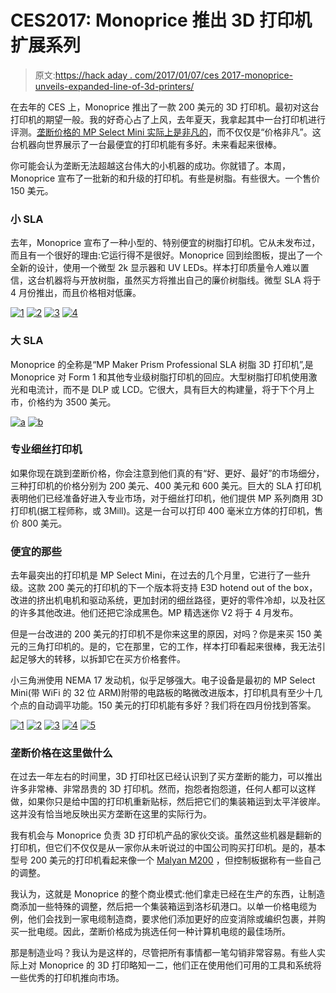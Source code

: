# CES2017: Monoprice 推出 3D 打印机扩展系列

> 原文:[https://hack aday . com/2017/01/07/ces 2017-monoprice-unveils-expanded-line-of-3d-printers/](https://hackaday.com/2017/01/07/ces2017-monoprice-unveils-expanded-line-of-3d-printers/)

在去年的 CES 上，Monoprice 推出了一款 200 美元的 3D 打印机。最初对这台打印机的期望一般。我的好奇心占了上风，去年夏天，我拿起其中一台打印机进行评测。[垄断价格的 MP Select Mini 实际上是非凡的](http://hackaday.com/2016/06/13/review-monoprice-mp-select-mini-3d-printer/)，而不仅仅是“价格非凡”。这台机器向世界展示了一台最便宜的打印机能有多好。未来看起来很棒。

你可能会认为垄断无法超越这台伟大的小机器的成功。你就错了。本周，Monoprice 宣布了一批新的和升级的打印机。有些是树脂。有些很大。一个售价 150 美元。

### 小 SLA

去年，Monoprice 宣布了一种小型的、特别便宜的树脂打印机。它从未发布过，而且有一个很好的理由:它运行得不是很好。Monoprice 回到绘图板，提出了一个全新的设计，使用一个微型 2k 显示器和 UV LEDs。样本打印质量令人难以置信，这台机器将与开放树脂，虽然买方将推出自己的廉价树脂线。微型 SLA 将于 4 月份推出，而且价格相对低廉。

 [![1](../Images/2f41a8161a1db30333dd2c2e1c725f74.png "1")](https://i0.wp.com/hackaday.com/wp-content/uploads/2017/01/11.jpg?ssl=1)  [![2](../Images/c89493aa3781cc5c0e15f76442c86fa6.png "2")](https://i0.wp.com/hackaday.com/wp-content/uploads/2017/01/21.jpg?ssl=1)  [![3](../Images/c0b6e356b89e3b97fd289ef1c6ccac22.png "3")](https://i0.wp.com/hackaday.com/wp-content/uploads/2017/01/31.jpg?ssl=1)  [![4](../Images/0588ea79d2b321b98e3ea75f3f3c7b9f.png "4")](https://i0.wp.com/hackaday.com/wp-content/uploads/2017/01/4.jpg?ssl=1) 

### 大 SLA

Monoprice 的全称是“MP Maker Prism Professional SLA 树脂 3D 打印机”,是 Monoprice 对 Form 1 和其他专业级树脂打印机的回应。大型树脂打印机使用激光和电流计，而不是 DLP 或 LCD。它很大，具有巨大的构建量，将于下个月上市，价格约为 3500 美元。

 [![a](../Images/45b1bf24bbd2800b63f594505d80cb12.png "a")](https://i0.wp.com/hackaday.com/wp-content/uploads/2017/01/a.jpg?ssl=1)  [![b](../Images/caaf266fe0a68f84a5f862da7cc2240f.png "b")](https://i0.wp.com/hackaday.com/wp-content/uploads/2017/01/b.jpg?ssl=1) 

### 专业细丝打印机

如果你现在跳到垄断价格，你会注意到他们真的有“好、更好、最好”的市场细分，三种打印机的价格分别为 200 美元、400 美元和 600 美元。巨大的 SLA 打印机表明他们已经准备好进入专业市场，对于细丝打印机，他们提供 MP 系列商用 3D 打印机(据工程师称，或 3Mill)。这是一台可以打印 400 毫米立方体的打印机，售价 800 美元。

### 便宜的那些

去年最突出的打印机是 MP Select Mini，在过去的几个月里，它进行了一些升级。这款 200 美元的打印机的下一个版本将支持 E3D hotend out of the box，改进的挤出机电机和驱动系统，更加封闭的细丝路径，更好的零件冷却，以及社区的许多其他改进。他们还把它涂成黑色。MP 精选迷你 V2 将于 4 月发布。

但是一台改进的 200 美元的打印机不是你来这里的原因，对吗？你是来买 150 美元的三角打印机的。是的，它在那里，它的工作，样本打印看起来很棒，我无法引起足够大的转移，以拆卸它在买方价格套件。

小三角洲使用 NEMA 17 发动机，似乎足够强大。电子设备是最初的 MP Select Mini(带 WiFi 的 32 位 ARM)附带的电路板的略微改进版本，打印机具有至少十几个点的自动调平功能。150 美元的打印机能有多好？我们将在四月份找到答案。

 [![1](../Images/b616b6debf5c547d4307469d16b93519.png "1")](https://i0.wp.com/hackaday.com/wp-content/uploads/2017/01/12.jpg?ssl=1)  [![2](../Images/693f61c39cdc930dd380150cb979abcf.png "2")](https://i0.wp.com/hackaday.com/wp-content/uploads/2017/01/22.jpg?ssl=1)  [![3](../Images/85db65ed4b8569a2aab3c1b7a2a663db.png "3")](https://i0.wp.com/hackaday.com/wp-content/uploads/2017/01/32.jpg?ssl=1)  [![4](../Images/aa4cd4cde3c67215c9842c81683469c9.png "4")](https://i0.wp.com/hackaday.com/wp-content/uploads/2017/01/41.jpg?ssl=1)  [![5](../Images/da51681431f0ff8eb5f7501bfe15249c.png "5")](https://i0.wp.com/hackaday.com/wp-content/uploads/2017/01/5.jpg?ssl=1) 

### 垄断价格在这里做什么

在过去一年左右的时间里，3D 打印社区已经认识到了买方垄断的能力，可以推出许多非常棒、非常昂贵的 3D 打印机。然而，抱怨者抱怨道，任何人都可以这样做，如果你只是给中国的打印机重新贴标，然后把它们的集装箱运到太平洋彼岸。这并没有恰当地反映出买方垄断在这里的实际行为。

我有机会与 Monoprice 负责 3D 打印机产品的家伙交谈。虽然这些机器是翻新的打印机，但它们不仅仅是从一家你从未听说过的中国公司购买打印机。是的，基本型号 200 美元的打印机看起来像一个 [Malyan M200](http://malyansys.com/en/?page_id=315) ，但控制板据称有一些自己的调整。

我认为，这就是 Monoprice 的整个商业模式:他们拿走已经在生产的东西，让制造商添加一些特殊的调整，然后把一个集装箱运到洛杉矶港口。以单一价格电缆为例，他们会找到一家电缆制造商，要求他们添加更好的应变消除或编织包裹，并购买一批电缆。因此，垄断价格成为挑选任何一种计算机电缆的最佳场所。

那是制造业吗？我认为是这样的，尽管把所有事情都一笔勾销非常容易。有些人实际上对 Monoprice 的 3D 打印略知一二，他们正在使用他们可用的工具和系统将一些优秀的打印机推向市场。